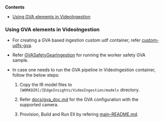 **Contents**

- [Using GVA elements in VideoIngestion](#using-gva-elements-in-videoingestion)

### Using GVA elements in VideoIngestion

* For creating a GVA based ingestion custom udf container, refer [custom-udfs-gva](../../CustomUdfs/README.md).

* Refer [GVASafetyGearIngestion](../../CustomUdfs/GVASafetyGearIngestion/README.md) for running the worker safety GVA sample.

* In case one needs to run the GVA pipeline in VideoIngestion container, follow the below steps:

  1. Copy the IR model files to `[WORKDIR]/IEdgeInsights/VideoIngestion/models` directory.

  2. Refer [docs/gva_doc.md](../docs/gva_doc.md) for the GVA configuration with the supported camera.

  3. Provision, Build and Run EII by refering [main-README.md](../../README.md).

